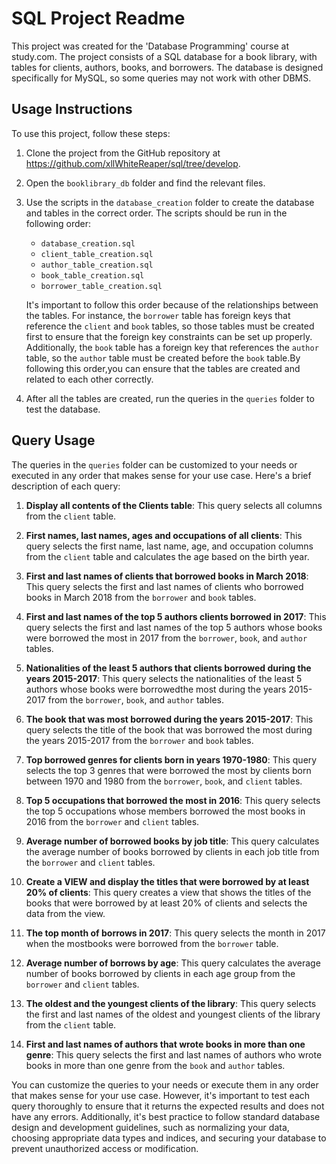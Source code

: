 # SQL Project Readme

This project was created for the 'Database Programming' course at study.com. The project consists of a SQL database for a book library, with tables for clients, authors, books, and borrowers. The database is designed specifically for MySQL, so some queries may not work with other DBMS.

## Usage Instructions

To use this project, follow these steps:

1. Clone the project from the GitHub repository at https://github.com/xllWhiteReaper/sql/tree/develop.
2. Open the `booklibrary_db` folder and find the relevant files.
3. Use the scripts in the `database_creation` folder to create the database and tables in the correct order. The scripts should be run in the following order:

   - `database_creation.sql`
   - `client_table_creation.sql`
   - `author_table_creation.sql`
   - `book_table_creation.sql`
   - `borrower_table_creation.sql`

   It's important to follow this order because of the relationships between the tables. For instance, the `borrower` table has foreign keys that reference the `client` and `book` tables, so those tables must be created first to ensure that the foreign key constraints can be set up properly. Additionally, the `book` table has a foreign key that references the `author` table, so the `author` table must be created before the `book` table.By following this order,you can ensure that the tables are created and related to each other correctly.

4. After all the tables are created, run the queries in the `queries` folder to test the database.

## Query Usage

The queries in the `queries` folder can be customized to your needs or executed in any order that makes sense for your use case. Here's a brief description of each query:

1. **Display all contents of the Clients table**: This query selects all columns from the `client` table.

2. **First names, last names, ages and occupations of all clients**: This query selects the first name, last name, age, and occupation columns from the `client` table and calculates the age based on the birth year.

3. **First and last names of clients that borrowed books in March 2018**: This query selects the first and last names of clients who borrowed books in March 2018 from the `borrower` and `book` tables.

4. **First and last names of the top 5 authors clients borrowed in 2017**: This query selects the first and last names of the top 5 authors whose books were borrowed the most in 2017 from the `borrower`, `book`, and `author` tables.

5. **Nationalities of the least 5 authors that clients borrowed during the years 2015-2017**: This query selects the nationalities of the least 5 authors whose books were borrowedthe most during the years 2015-2017 from the `borrower`, `book`, and `author` tables.

6. **The book that was most borrowed during the years 2015-2017**: This query selects the title of the book that was borrowed the most during the years 2015-2017 from the `borrower` and `book` tables.

7. **Top borrowed genres for clients born in years 1970-1980**: This query selects the top 3 genres that were borrowed the most by clients born between 1970 and 1980 from the `borrower`, `book`, and `client` tables.

8. **Top 5 occupations that borrowed the most in 2016**: This query selects the top 5 occupations whose members borrowed the most books in 2016 from the `borrower` and `client` tables.

9. **Average number of borrowed books by job title**: This query calculates the average number of books borrowed by clients in each job title from the `borrower` and `client` tables.

10. **Create a VIEW and display the titles that were borrowed by at least 20% of clients**: This query creates a view that shows the titles of the books that were borrowed by at least 20% of clients and selects the data from the view.

11. **The top month of borrows in 2017**: This query selects the month in 2017 when the mostbooks were borrowed from the `borrower` table.

12. **Average number of borrows by age**: This query calculates the average number of books borrowed by clients in each age group from the `borrower` and `client` tables.

13. **The oldest and the youngest clients of the library**: This query selects the first and last names of the oldest and youngest clients of the library from the `client` table.

14. **First and last names of authors that wrote books in more than one genre**: This query selects the first and last names of authors who wrote books in more than one genre from the `book` and `author` tables.

You can customize the queries to your needs or execute them in any order that makes sense for your use case. However, it's important to test each query thoroughly to ensure that it returns the expected results and does not have any errors. Additionally, it's best practice to follow standard database design and development guidelines, such as normalizing your data, choosing appropriate data types and indices, and securing your database to prevent unauthorized access or modification.
